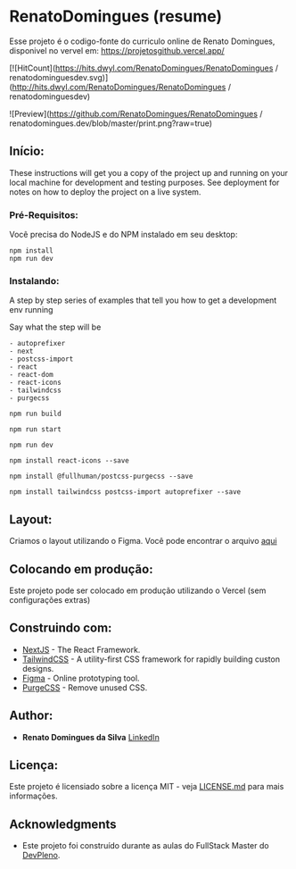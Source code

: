 
# RenatoDomingues (resume)

Esse projeto é o codigo-fonte do curriculo online de Renato Domingues, disponivel no vervel em: https://projetosgithub.vercel.app/

[![HitCount](https://hits.dwyl.com/RenatoDomingues/RenatoDomingues / renatodominguesdev.svg)](http://hits.dwyl.com/RenatoDomingues/RenatoDomingues / renatodominguesdev)

![Preview](https://github.com/RenatoDomingues/RenatoDomingues / renatodomingues.dev/blob/master/print.png?raw=true)

## Início:

These instructions will get you a copy of the project up and running on your local machine for development and testing purposes. See deployment for notes on how to deploy the project on a live system.

### Pré-Requisitos:

Você precisa do NodeJS e do NPM instalado em seu desktop:

```
npm install
npm run dev
```

### Instalando:

A step by step series of examples that tell you how to get a development env running

Say what the step will be

```
- autoprefixer
- next
- postcss-import
- react
- react-dom
- react-icons
- tailwindcss
- purgecss
```
```
npm run build

npm run start

npm run dev

npm install react-icons --save

npm install @fullhuman/postcss-purgecss --save

npm install tailwindcss postcss-import autoprefixer --save
```

## Layout:

Criamos o layout utilizando o Figma. Você pode encontrar o arquivo [aqui](https://www.figma.com/file/PmI0flUE4KbspQSVEAAx94/resume?node-id=0%3A1)

## Colocando em produção:

Este projeto pode ser colocado em produção utilizando o Vercel (sem configurações extras)

## Construindo com:

* [NextJS](https://nextjs.org/) - The React Framework.
* [TailwindCSS](https://tailwindcss.com/) - A utility-first CSS framework for rapidly building custon designs.
* [Figma](https://www.figma.com/) - Online prototyping tool.
* [PurgeCSS](https://purgecss.com/) - Remove unused CSS.

## Author:

* **Renato Domingues da Silva** [LinkedIn](https://www.linkedin.com/in/renato-domingues-silva-094b971b0/)

## Licença:

Este projeto é licensiado sobre a licença MIT - veja  [LICENSE.md](LICENSE.md) para mais informações.

## Acknowledgments

* Este projeto foi construído durante as aulas do FullStack Master do [DevPleno](https://devpleno.com).